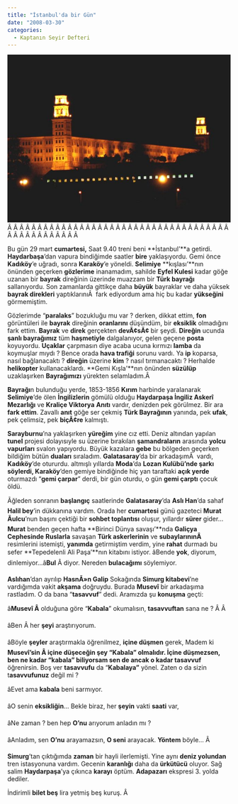 ```yaml
---
title: "İstanbul'da bir Gün"
date: "2008-03-30"
categories: 
  - Kaptanın Seyir Defteri
---
```


[![p1020681ak11.jpg](../uploads/2008/03/p1020681ak11.jpg)](../uploads/2008/03/p1020681ak11.jpg "p1020681ak11.jpg")Â Â Â Â Â Â Â Â Â Â Â Â Â Â Â Â Â Â Â Â Â Â Â Â Â Â Â Â Â Â Â Â Â Â Â Â Â Â Â Â Â Â Â Â Â Â Â Â Â 

Bu gün 29 mart **cumartesi,** Saat 9.40 treni beni **İstanbul’**a getirdi. **Haydarbaşa**’dan vapura bindiğimde saatler **bire** yaklaşıyordu. Gemi önce **Kadıköy**’e uğradı, sonra **Karaköy**’e yöneldi. **Selimiye** **kışlası’**nın önünden geçerken **gözlerime** inanamadım, sahilde **Eyfel Kulesi** kadar göğe uzanan bir **bayrak** direğinin üzerinde muazzam bir **Türk bayrağı** sallanıyordu. Son zamanlarda gittikçe daha **büyük** bayraklar ve daha yüksek **bayrak direkleri** yaptıklarınıÂ  fark ediyordum ama hiç bu kadar **yükseğini** görmemiştim.

Gözlerimde “**paralaks**” bozukluğu mu var ? derken, dikkat ettim, **fon** görüntüleri ile **bayrak** direğinin **oranlarını** düşündüm, bir **eksiklik** olmadığını fark ettim. **Bayrak** ve **direk** gerçekten **devÃ¢sÃ¢** bir şeydi. **Direğin** ucunda **şanlı bayrağımız** tüm **haşmetiyle** dalgalanıyor, gelen geçene **posta** koyuyordu. **Uçaklar** çarpmasın diye acaba ucuna kırmızı **lamba** da koymuşlar mıydı ? Bence orada **hava trafiği** sorunu vardı. Ya **ip** koparsa, nasıl bağlanacaktı ? **direğin** üzerine **kim** ? nasıl tırmanacaktı ? Herhalde **helikopter** kullanacaklardı. **Gemi Kışla'**nın önünden **süzülüp** uzaklaşırken **Bayrağımızı** yürekten selamladım.Â 

**Bayrağı**n bulunduğu yerde, 1853-1856 **Kırım** harbinde yaralanarak **Selimiye**’de ölen **İngilizlerin** gömülü olduğu **Haydarpaşa İngiliz Askerî Mezarlığı** ve **Kraliçe Viktorya** **Anıtı** vardır, denizden pek görülmez. Bir ara **fark ettim**. Zavallı **anıt** göğe ser çekmiş **Türk Bayrağının** yanında, pek **ufak**, pek çelimsiz, pek **biçÃ¢re** kalmıştı.

**Sarayburnu**’na yaklaşırken **yüreğim** yine cız etti. Deniz altından yapılan **tunel** projesi dolayısıyle su üzerine bırakılan **şamandraların** arasında **yolcu vapurları** svalon yapıyordu. Büyük kazalara **gebe** bu bölgeden geçerken bildiğim bütün **duaları** sıraladım. **Galatasaray**’da bir arkadaşımÂ  vardı, **Kadıköy**’de otururdu. altmışlı yıllarda **Moda**’da **Lozan Kulübü’**nde şarkı söylerdi, K**araköy**’den gemiye bindiğinde hiç yan taraftaki **açık yerde** oturmazdı “**gemi çarpar**” derdi, bir gün oturdu, o gün **gemi çarptı** çocuk öldü.

Ãğleden sonranın **başlangıç** saatlerinde **Galatasaray**’da **Aslı Han**’da sahaf **Halil bey**’in dükkanına vardım. Orada her **cumartesi** günü gazeteci **Murat Ãulcu**’nun başını çektiği bir **sohbet toplantısı** oluşur, yıllardır **sürer** gider… **Murat** benden geçen hafta **Birinci Dünya savaşı’**nda **Galiçya Cephesinde** **Ruslarla** savaşan **Türk askerlerinin** ve **subaylarınınÂ**  resimlerini istemişti, **yanımda** getirmiştim verdim, yine **rahat** durmadı bu sefer **Tepedelenli Ali Paşa’**nın kitabını istiyor. âBende **yok**, diyorum, dinlemiyor…â**Bul** Â diyor. Nereden **bulacağımı** söylemiyor.

**Aslıhan**’dan ayrılıp **HasnÃ»n Galip** Sokağında **Simurg kitabevi**’ne vardığımda vakit **akşama** doğruydu. Burada **Musevî** bir arkadaşıma rastladım. O da bana “**tasavvuf**” dedi. Aramızda şu **konuşma** geçti:

â**Musevî Â** olduğuna göre “**Kabala**” okumalısın, **tasavvuftan** sana ne ? Â Â 

âBen Â her **şeyi** araştırıyorum.

âBöyle **şeyler** araştırmakla öğrenilmez, **içine düşmen** gerek, Madem ki **Musevî’**sin Â içine düşeceğin şey “**Kabala”** olmalıdır. İçine **düşmezsen,** ben ne kadar “**kabala**” biliyorsam sen de ancak o kadar t**asavvuf** öğrenirsin. Boş ver **tasavvufu** da “**Kabalaya”** yönel. Zaten o da sizin t**asavvufunuz** değil mi ?

âEvet ama **kabala** beni sarmıyor.

âO senin **eksikliğin**… Bekle biraz, her **şeyin** vakti **saati** var,

âNe zaman ? ben hep **O’nu** arıyorum anladın mı ?

âAnladım, sen **O’nu** arayamazsın, **O seni** arayacak. **Yöntem** böyle… Â 

**Simurg**’tan çıktığımda **zaman** bir hayli ilerlemişti. Yine aynı **deniz yolundan** tren istasyonuna vardım. Gecenin **karanlığı** daha da **ürkütücü** oluyor. Sağ salim **Haydarpaşa**’ya çıkınca **karayı** öptüm. **Adapazarı** ekspresi 3. yolda dediler.

İndirimli **bilet beş** lira yetmiş beş kuruş. Â

